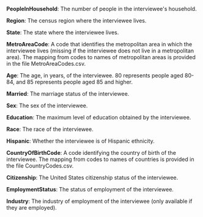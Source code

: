**PeopleInHousehold**: The number of people in the interviewee's household.

**Region**: The census region where the interviewee lives.

**State**: The state where the interviewee lives.

**MetroAreaCode**: A code that identifies the metropolitan area in which the interviewee lives (missing if the interviewee does not live in a metropolitan area). The mapping from codes to names of metropolitan areas is provided in the file MetroAreaCodes.csv.

**Age**: The age, in years, of the interviewee. 80 represents people aged 80-84, and 85 represents people aged 85 and higher.

**Married**: The marriage status of the interviewee.

**Sex**: The sex of the interviewee.

**Education**: The maximum level of education obtained by the interviewee.

**Race**: The race of the interviewee.

**Hispanic**: Whether the interviewee is of Hispanic ethnicity.

**CountryOfBirthCode**: A code identifying the country of birth of the interviewee. The mapping from codes to names of countries is provided in the file CountryCodes.csv.

**Citizenship**: The United States citizenship status of the interviewee.

**EmploymentStatus**: The status of employment of the interviewee.

**Industry**: The industry of employment of the interviewee (only available if they are employed).
